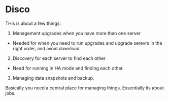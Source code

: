 # Disco

THis is about a few things:

1. Management upgrades when you have more than one server
- Needed for when you need to run upgrades and upgrade serevrs in the right order, and avoid download

2. Discovery for each server to find each other
- Need for running in HA mode and finding each other.

3. Managing data snapshots and backup.


Basically you need a central place for managing things.
Essentially its about jobs.

